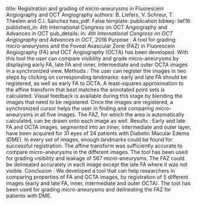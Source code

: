 title: Registration and grading of micro-aneurysms in Fluorescein Angiography and OCT Angiography
authors: B. Liefers, V. Schreur, T. Theelen and C.I. Sánchez
has_pdf: False
template: publication
bibkey: lief16
published_in: 4th International Congress on OCT Angiography and Advances in OCT
pub_details: in: <i>4th International Congress on OCT Angiography and Advances in OCT</i>, 2016
Purpose : A tool for grading micro-aneurysms and the Foveal Avascular Zone (FAZ) in Fluorescein Angiography (FA) and OCT Angiography (OCTA) has been developed. With this tool the user can compare visibility and grade micro-aneurysms by displaying early FA, late FA and inner, intermediate and outer OCTA images in a synchronized view.  Methods : The user can register the images in two steps by clicking on corresponding landmarks: early and late FA should be registered, as well as early FA to OCTA. A least-squares approximation to the affine transform that best matches the annotated point sets is calculated. Visual feedback is available during this stage by blending the images that need to be registered. Once the images are registered, a synchronized cursor helps the user in finding and comparing micro-aneurysms in all five images. The FAZ, for which the area is automatically calculated, can be drawn onto each image as well.  Results :  Early and late FA and OCTA images, segmented into an inner, intermediate and outer layer, have been acquired for 31 eyes of 24 patients with Diabetic Macular Edema (DME). In every set of images, enough landmarks could be found for successful registration. The affine transform was sufficiently accurate to compare micro-aneurysms in the different images. The tool has been used for grading visibility and leakage of 567 micro-aneurysms. The FAZ could be delineated accurately in each image except the late FA where it was not visible.  Conclusion : We developed a tool that can help researchers in comparing properties of FA and OCTA images, by registration of 5 different images (early and late FA, inner, intermediate and outer OCTA). The tool has been used for grading micro-aneurysms and delineating the FAZ for patients with DME.

